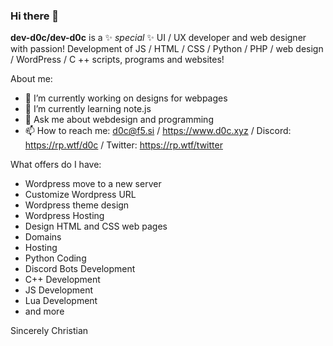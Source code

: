### Hi there 👋

**dev-d0c/dev-d0c** is a ✨ _special_ ✨ UI / UX developer and web designer with passion!
Development of JS / HTML / CSS / Python / PHP / web design / WordPress / C ++ scripts, programs and websites!

About me:

- 🔭 I’m currently working on designs for webpages
- 🌱 I’m currently learning note.js
- 💬 Ask me about webdesign and programming
- 📫 How to reach me: d0c@f5.si / https://www.d0c.xyz / Discord: https://rp.wtf/d0c / Twitter: https://rp.wtf/twitter

What offers do I have:

- Wordpress move to a new server
- Customize Wordpress URL
- Wordpress theme design
- Wordpress Hosting
- Design HTML and CSS web pages
- Domains
- Hosting
- Python Coding
- Discord Bots Development
- C++ Development
- JS Development
- Lua Development
- and more

Sincerely
Christian
